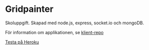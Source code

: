 # Gridpainter

Skoluppgift. 
Skapad med node.js, express, socket.io och mongoDB.

För information om applikationen, se [klient-repo](https://github.com/Joelhagg/Gridpainter-front)

[Testa på Heroku](https://gridpainter-front-v2.herokuapp.com/)
